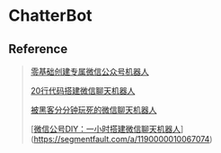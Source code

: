 # ChatterBot





## Reference

> [零基础创建专属微信公众号机器人](https://juejin.im/entry/58d4c9ca44d90400692bbf5c)
>
> [20行代码搭建微信聊天机器人](https://zhuanlan.zhihu.com/p/28296786)
>
> [被黑客分分钟玩死的微信聊天机器人](https://www.leiphone.com/news/201606/kyKJpmCelZrWE7K4.html)
>
> [[微信公号DIY：一小时搭建微信聊天机器人](https://segmentfault.com/a/1190000010067074)](https://segmentfault.com/a/1190000010067074)

